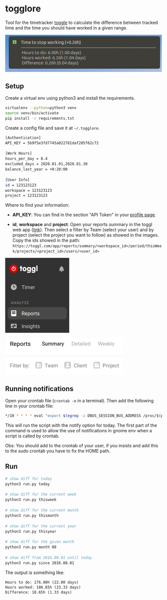 # togglore

Tool for the timetracker [toggle](http://toggl.com/) to calculate the difference between tracked time and the time you should have worked in a given range.

![result](docs/result.jpg)

## Setup

Create a virtual env using python3 and install the requirements.

```sh
virtualenv --python=python3 venv
source venv/bin/activate
pip install -r requirements.txt
```

Create a config file and save it at `~/.togglore`.

```sh
[Authentication]
API_KEY = 5b9f5e3fd7745a022781daf205f62c72

[Work Hours]
hours_per_day = 8.4
excluded_days = 2020.01.01,2020.01.30
balance_last_year = +0:20:00

[User Info]
id = 123123123
workspace = 123123123
project = 123123123
```

Where to find your information:

* **API_KEY**: You can find in the section "API Token" in your [profile page](https://toggl.com/app/profile).


* **id**, **workspace** and **project**: Open your reports summary in the toggl web app ([link](https://toggl.com/app/reports/summary/)). Then select a filter by Team (select your user) and by project (select the project you want to follow) as showed in the images. Copy the ids showed in the path: `https://toggl.com/app/reports/summary/<workspace_id>/period/thisWeek/projects/<project_id>/users/<user_id>`

![toggl](docs/image0.png)

![toggl](docs/image1.png)

## Running notifications

Open your crontab file (`crontab -e` in a terminal).
Then add the following line in your crontab file:

```bash
*/10 * * * * eval "export $(egrep -z DBUS_SESSION_BUS_ADDRESS /proc/$(pgrep -u $LOGNAME gnome-session)/environ)" && ~/Documents/GitHub/togglore/venv/bin/python ~/Documents/GitHub/togglore/run.py --notify today
```

This will run the script with the notify option for today. The first part of the command is used to allow the use of notifications in gnome env when a script is called by crontab.

Obs: You should add to the crontab of your user, if you insists and add this to the sudo crontab you have to fix the HOME path.

## Run

```sh
# show diff for today
python3 run.py today

# show diff for the current week
python3 run.py thisweek

# show diff for the current month
python3 run.py thismonth

# show diff for the current year
python3 run.py thisyear

# show diff for the given month
python3 run.py month 08

# show diff from 2016.08.01 until today
python3 run.py since 2016.08.01
```

The output is something like:

```text
Hours to do: 176.00h (22.00 days)
Hours worked: 186.65h (23.33 days)
Difference: 10.65h (1.33 days)
```
